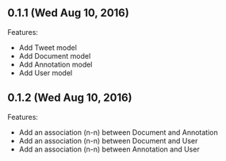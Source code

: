 ## 0.1.1 (Wed Aug 10, 2016)
Features:
  - Add Tweet model
  - Add Document model
  - Add Annotation model
  - Add User model

## 0.1.2 (Wed Aug 10, 2016)
Features:
  - Add an association (n-n) between Document and Annotation
  - Add an association (n-n) between Document and User
  - Add an association (n-n) between Annotation and User
